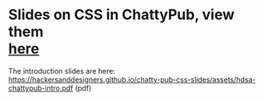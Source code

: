 # Slides on CSS in ChattyPub, view them <br />[here](https://hackersanddesigners.github.io/chatty-pub-css-slides/)

The introduction slides are here: https://hackersanddesigners.github.io/chatty-pub-css-slides/assets/hdsa-chattypub-intro.pdf (pdf)
